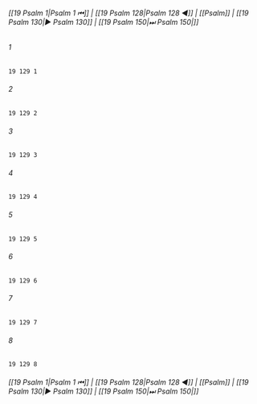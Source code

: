 
###### [[19 Psalm 1|Psalm 1 ⏮]] | [[19 Psalm 128|Psalm 128 ◀]] | [[Psalm]] | [[19 Psalm 130|▶ Psalm 130]] | [[19 Psalm 150|⏭ Psalm 150|]]

###### 1
``` verse
19 129 1 
```
###### 2
``` verse
19 129 2 
```
###### 3
``` verse
19 129 3 
```
###### 4
``` verse
19 129 4 
```
###### 5
``` verse
19 129 5 
```
###### 6
``` verse
19 129 6 
```
###### 7
``` verse
19 129 7 
```
###### 8
``` verse
19 129 8 
```

###### [[19 Psalm 1|Psalm 1 ⏮]] | [[19 Psalm 128|Psalm 128 ◀]] | [[Psalm]] | [[19 Psalm 130|▶ Psalm 130]] | [[19 Psalm 150|⏭ Psalm 150|]]

